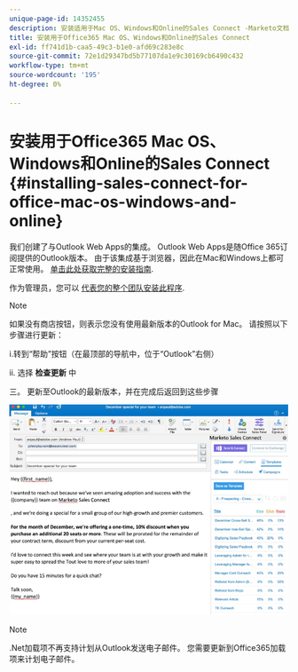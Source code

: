 ```yaml
---
unique-page-id: 14352455
description: 安装适用于Mac OS、Windows和Online的Sales Connect -Marketo文档 — 产品文档
title: 安装用于Office365 Mac OS、Windows和Online的Sales Connect
exl-id: ff741d1b-caa5-49c3-b1e0-afd69c283e8c
source-git-commit: 72e1d29347bd5b77107da1e9c30169cb6490c432
workflow-type: tm+mt
source-wordcount: '195'
ht-degree: 0%

---
```


# 安装用于Office365 Mac OS、Windows和Online的Sales Connect {#installing-sales-connect-for-office-mac-os-windows-and-online}

我们创建了与Outlook Web Apps的集成。 Outlook Web Apps是随Office 365订阅提供的Outlook版本。 由于该集成基于浏览器，因此在Mac和Windows上都可正常使用。 [单击此处获取完整的安装指南](https://s3.amazonaws.com/tout-user-store/outlook-mac/assets/install_tout_add-in_outlook_mac.pdf).

作为管理员，您可以 [代表您的整个团队安装此程序](https://docs.microsoft.com/en-us/office365/admin/manage/manage-deployment-of-add-ins?view=o365-worldwide).

>[!NOTE]
>
>如果没有商店按钮，则表示您没有使用最新版本的Outlook for Mac。 请按照以下步骤进行更新：
>
>i.转到“帮助”按钮（在最顶部的导航中，位于“Outlook”右侧）
>
>ii. 选择 **检查更新** 中
>
>三。 更新至Outlook的最新版本，并在完成后返回到这些步骤

![](assets/one.png)

>[!NOTE]
>
>.Net加载项不再支持计划从Outlook发送电子邮件。 您需要更新到Office365加载项来计划电子邮件。
